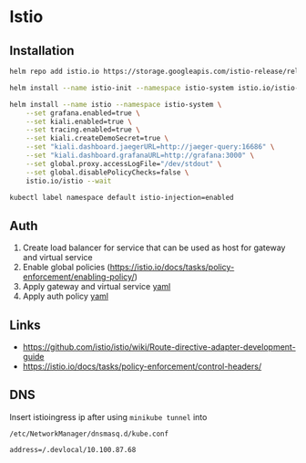 # Istio

## Installation

```bash
helm repo add istio.io https://storage.googleapis.com/istio-release/releases/1.3.0/charts/

helm install --name istio-init --namespace istio-system istio.io/istio-init --wait

helm install --name istio --namespace istio-system \
    --set grafana.enabled=true \
    --set kiali.enabled=true \
    --set tracing.enabled=true \
    --set kiali.createDemoSecret=true \
    --set "kiali.dashboard.jaegerURL=http://jaeger-query:16686" \
    --set "kiali.dashboard.grafanaURL=http://grafana:3000" \
    --set global.proxy.accessLogFile="/dev/stdout" \
    --set global.disablePolicyChecks=false \
    istio.io/istio --wait

kubectl label namespace default istio-injection=enabled
```

## Auth

1. Create load balancer for service that can be used as host for gateway and virtual service
1. Enable global policies (https://istio.io/docs/tasks/policy-enforcement/enabling-policy/)
2. Apply gateway and virtual service [yaml](./k8s/catalog-api-gateway.yaml)
3. Apply auth policy [yaml](./k8s/catalog-api-enduser-auth.yaml)

## Links

* https://github.com/istio/istio/wiki/Route-directive-adapter-development-guide
* https://istio.io/docs/tasks/policy-enforcement/control-headers/


## DNS

Insert istioingress ip after using `minikube tunnel` into

`/etc/NetworkManager/dnsmasq.d/kube.conf`

```
address=/.devlocal/10.100.87.68
```